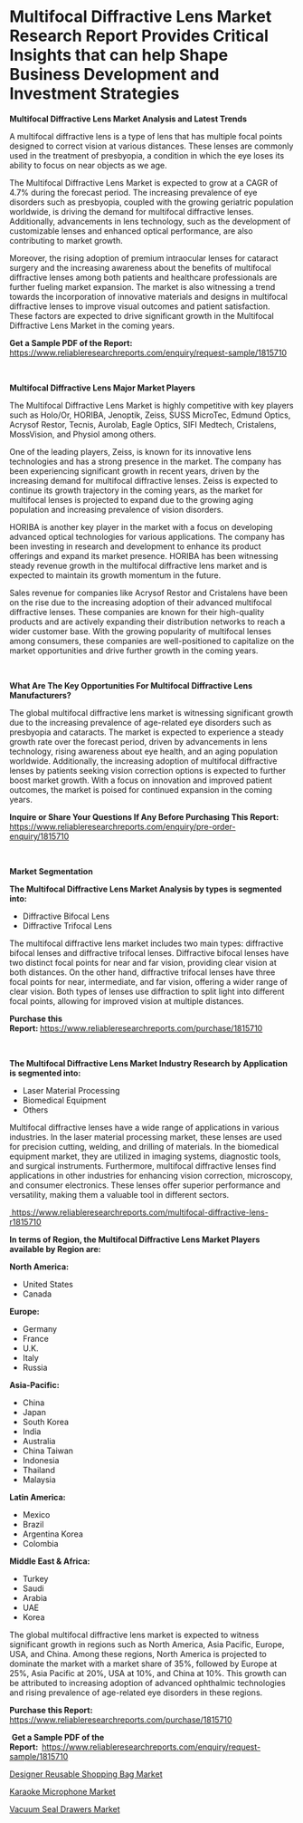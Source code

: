<p><h1>Multifocal Diffractive Lens Market Research Report Provides Critical Insights that can help Shape Business Development and Investment Strategies</h1></p><p><strong>Multifocal Diffractive Lens Market Analysis and Latest Trends</strong></p>
<p><p>A multifocal diffractive lens is a type of lens that has multiple focal points designed to correct vision at various distances. These lenses are commonly used in the treatment of presbyopia, a condition in which the eye loses its ability to focus on near objects as we age. </p><p>The Multifocal Diffractive Lens Market is expected to grow at a CAGR of 4.7% during the forecast period. The increasing prevalence of eye disorders such as presbyopia, coupled with the growing geriatric population worldwide, is driving the demand for multifocal diffractive lenses. Additionally, advancements in lens technology, such as the development of customizable lenses and enhanced optical performance, are also contributing to market growth.</p><p>Moreover, the rising adoption of premium intraocular lenses for cataract surgery and the increasing awareness about the benefits of multifocal diffractive lenses among both patients and healthcare professionals are further fueling market expansion. The market is also witnessing a trend towards the incorporation of innovative materials and designs in multifocal diffractive lenses to improve visual outcomes and patient satisfaction. These factors are expected to drive significant growth in the Multifocal Diffractive Lens Market in the coming years.</p></p>
<p><strong>Get a Sample PDF of the Report:&nbsp;</strong> <a href="https://www.reliableresearchreports.com/enquiry/request-sample/1815710">https://www.reliableresearchreports.com/enquiry/request-sample/1815710</a></p>
<p>&nbsp;</p>
<p><strong>Multifocal Diffractive Lens Major Market Players</strong></p>
<p><p>The Multifocal Diffractive Lens Market is highly competitive with key players such as Holo/Or, HORIBA, Jenoptik, Zeiss, SUSS MicroTec, Edmund Optics, Acrysof Restor, Tecnis, Aurolab, Eagle Optics, SIFI Medtech, Cristalens, MossVision, and Physiol among others. </p><p>One of the leading players, Zeiss, is known for its innovative lens technologies and has a strong presence in the market. The company has been experiencing significant growth in recent years, driven by the increasing demand for multifocal diffractive lenses. Zeiss is expected to continue its growth trajectory in the coming years, as the market for multifocal lenses is projected to expand due to the growing aging population and increasing prevalence of vision disorders.</p><p>HORIBA is another key player in the market with a focus on developing advanced optical technologies for various applications. The company has been investing in research and development to enhance its product offerings and expand its market presence. HORIBA has been witnessing steady revenue growth in the multifocal diffractive lens market and is expected to maintain its growth momentum in the future.</p><p>Sales revenue for companies like Acrysof Restor and Cristalens have been on the rise due to the increasing adoption of their advanced multifocal diffractive lenses. These companies are known for their high-quality products and are actively expanding their distribution networks to reach a wider customer base. With the growing popularity of multifocal lenses among consumers, these companies are well-positioned to capitalize on the market opportunities and drive further growth in the coming years.</p></p>
<p>&nbsp;</p>
<p><strong>What Are The Key Opportunities For Multifocal Diffractive Lens Manufacturers?</strong></p>
<p><p>The global multifocal diffractive lens market is witnessing significant growth due to the increasing prevalence of age-related eye disorders such as presbyopia and cataracts. The market is expected to experience a steady growth rate over the forecast period, driven by advancements in lens technology, rising awareness about eye health, and an aging population worldwide. Additionally, the increasing adoption of multifocal diffractive lenses by patients seeking vision correction options is expected to further boost market growth. With a focus on innovation and improved patient outcomes, the market is poised for continued expansion in the coming years.</p></p>
<p><strong>Inquire or Share Your Questions If Any Before Purchasing This Report:</strong> <a href="https://www.reliableresearchreports.com/enquiry/pre-order-enquiry/1815710">https://www.reliableresearchreports.com/enquiry/pre-order-enquiry/1815710</a></p>
<p>&nbsp;</p>
<p><strong>Market Segmentation</strong></p>
<p><strong>The Multifocal Diffractive Lens Market Analysis by types is segmented into:</strong></p>
<p><ul><li>Diffractive Bifocal Lens</li><li>Diffractive Trifocal Lens</li></ul></p>
<p><p>The multifocal diffractive lens market includes two main types: diffractive bifocal lenses and diffractive trifocal lenses. Diffractive bifocal lenses have two distinct focal points for near and far vision, providing clear vision at both distances. On the other hand, diffractive trifocal lenses have three focal points for near, intermediate, and far vision, offering a wider range of clear vision. Both types of lenses use diffraction to split light into different focal points, allowing for improved vision at multiple distances.</p></p>
<p><strong>Purchase this Report:&nbsp;</strong><a href="https://www.reliableresearchreports.com/purchase/1815710">https://www.reliableresearchreports.com/purchase/1815710</a></p>
<p>&nbsp;</p>
<p><strong>The Multifocal Diffractive Lens Market Industry Research by Application is segmented into:</strong></p>
<p><ul><li>Laser Material Processing</li><li>Biomedical Equipment</li><li>Others</li></ul></p>
<p><p>Multifocal diffractive lenses have a wide range of applications in various industries. In the laser material processing market, these lenses are used for precision cutting, welding, and drilling of materials. In the biomedical equipment market, they are utilized in imaging systems, diagnostic tools, and surgical instruments. Furthermore, multifocal diffractive lenses find applications in other industries for enhancing vision correction, microscopy, and consumer electronics. These lenses offer superior performance and versatility, making them a valuable tool in different sectors.</p></p>
<p><a href="https://www.reliableresearchreports.com/multifocal-diffractive-lens-r1815710">&nbsp;https://www.reliableresearchreports.com/multifocal-diffractive-lens-r1815710</a></p>
<p><strong>In terms of Region, the Multifocal Diffractive Lens Market Players available by Region are:</strong></p>
<p>
    <p> <strong> North America: </strong>
        <ul>
            <li>United States</li>
            <li>Canada</li>
        </ul>
        </p> 
    <p> <strong> Europe: </strong>
        <ul>
            <li>Germany</li>
            <li>France</li>
            <li>U.K.</li>
            <li>Italy</li>
            <li>Russia</li>
        </ul>
        </p> 
    <p> <strong> Asia-Pacific: </strong>
        <ul>
            <li>China</li>
            <li>Japan</li>
            <li>South Korea</li>
            <li>India</li>
            <li>Australia</li>
            <li>China Taiwan</li>
            <li>Indonesia</li>
            <li>Thailand</li>
            <li>Malaysia</li>
        </ul>
        </p> 
    <p> <strong> Latin America: </strong>
        <ul>
            <li>Mexico</li>
            <li>Brazil</li>
            <li>Argentina Korea</li>
            <li>Colombia</li>
        </ul>
        </p> 
    <p> <strong> Middle East & Africa: </strong>
        <ul>
            <li>Turkey</li>
            <li>Saudi</li>
            <li>Arabia</li>
            <li>UAE</li>
            <li>Korea</li>
        </ul>
    </p>
    </p>
<p><p>The global multifocal diffractive lens market is expected to witness significant growth in regions such as North America, Asia Pacific, Europe, USA, and China. Among these regions, North America is projected to dominate the market with a market share of 35%, followed by Europe at 25%, Asia Pacific at 20%, USA at 10%, and China at 10%. This growth can be attributed to increasing adoption of advanced ophthalmic technologies and rising prevalence of age-related eye disorders in these regions.</p></p>
<p><strong>Purchase this Report: </strong><a href="https://www.reliableresearchreports.com/purchase/1815710">https://www.reliableresearchreports.com/purchase/1815710</a></p>
<p>&nbsp;<strong>Get a Sample PDF of the Report:&nbsp;&nbsp;</strong><a href="https://www.reliableresearchreports.com/enquiry/request-sample/1815710">https://www.reliableresearchreports.com/enquiry/request-sample/1815710</a></p>
<p><strong></strong></p>
<p><p><a href="https://github.com/dianemacle6776/Market-Research-Report-List-1/blob/main/designer-reusable-shopping-bag-market.md">Designer Reusable Shopping Bag Market</a></p><p><a href="https://github.com/sarabits412/Market-Research-Report-List-1/blob/main/karaoke-microphone-market.md">Karaoke Microphone Market</a></p><p><a href="https://github.com/evanppinks/Market-Research-Report-List-1/blob/main/vacuum-seal-drawers-market.md">Vacuum Seal Drawers Market</a></p></p>